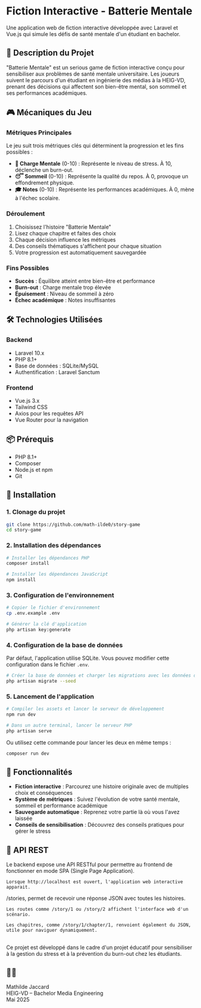 # Fiction Interactive - Batterie Mentale

Une application web de fiction interactive développée avec Laravel et Vue.js qui simule les défis de santé mentale d'un étudiant en bachelor.

## 📖 Description du Projet

"Batterie Mentale" est un serious game de fiction interactive conçu pour sensibiliser aux problèmes de santé mentale universitaire. Les joueurs suivent le parcours d'un étudiant en ingénierie des médias à la HEIG-VD, prenant des décisions qui affectent son bien-être mental, son sommeil et ses performances académiques.

## 🎮 Mécaniques du Jeu

### Métriques Principales
Le jeu suit trois métriques clés qui déterminent la progression et les fins possibles :

- **🧠 Charge Mentale** (0-10) : Représente le niveau de stress. À 10, déclenche un burn-out.
- **😴 Sommeil** (0-10) : Représente la qualité du repos. À 0, provoque un effondrement physique.
- **🎓 Notes** (0-10) : Représente les performances académiques. À 0, mène à l'échec scolaire.

### Déroulement
1. Choisissez l'histoire "Batterie Mentale"
2. Lisez chaque chapitre et faites des choix
3. Chaque décision influence les métriques
4. Des conseils thématiques s'affichent pour chaque situation
5. Votre progression est automatiquement sauvegardée

### Fins Possibles
- **Succès** : Équilibre atteint entre bien-être et performance
- **Burn-out** : Charge mentale trop élevée
- **Épuisement** : Niveau de sommeil à zéro
- **Échec académique** : Notes insuffisantes

## 🛠 Technologies Utilisées

### Backend
- Laravel 10.x
- PHP 8.1+
- Base de données : SQLite/MySQL
- Authentification : Laravel Sanctum

### Frontend
- Vue.js 3.x
- Tailwind CSS
- Axios pour les requêtes API
- Vue Router pour la navigation

## 📦 Prérequis

- PHP 8.1+
- Composer
- Node.js et npm
- Git

## 🚀 Installation

### 1. Clonage du projet
```bash
git clone https://github.com/math-ilde0/story-game
cd story-game
```

### 2. Installation des dépendances
```bash
# Installer les dépendances PHP
composer install

# Installer les dépendances JavaScript
npm install
```

### 3. Configuration de l'environnement
```bash
# Copier le fichier d'environnement
cp .env.example .env

# Générer la clé d'application
php artisan key:generate
```

### 4. Configuration de la base de données
Par défaut, l'application utilise SQLite. Vous pouvez modifier cette configuration dans le fichier `.env`.

```bash
# Créer la base de données et charger les migrations avec les données de test
php artisan migrate --seed
```

### 5. Lancement de l'application
```bash
# Compiler les assets et lancer le serveur de développement
npm run dev

# Dans un autre terminal, lancer le serveur PHP
php artisan serve
```
Ou utilisez cette commande pour lancer les deux en même temps :
```bash
composer run dev
```

## 🧪 Fonctionnalités

- **Fiction interactive** : Parcourez une histoire originale avec de multiples choix et conséquences
- **Système de métriques** : Suivez l'évolution de votre santé mentale, sommeil et performance académique
- **Sauvegarde automatique** : Reprenez votre partie là où vous l'avez laissée
- **Conseils de sensibilisation** : Découvrez des conseils pratiques pour gérer le stress

## 🔌 API REST

Le backend expose une API RESTful pour permettre au frontend de fonctionner en mode SPA (Single Page Application).

    Lorsque http://localhost est ouvert, l'application web interactive apparait.

   /stories, permet de recevoir une réponse JSON avec toutes les histoires.

    Les routes comme /story/1 ou /story/2 affichent l'interface web d'un scénario.

    Les chapitres, comme /story/1/chapter/1, renvoient également du JSON, utile pour naviguer dynamiquement.
## 

Ce projet est développé dans le cadre d'un projet éducatif pour sensibiliser à la gestion du stress et à la prévention du burn-out chez les étudiants.

## 👩‍💻 

Mathilde Jaccard  
HEIG-VD – Bachelor Media Engineering  
Mai 2025
